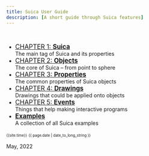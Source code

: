 ```yaml
---
title: Suica User Guide
description: [A short guide through Suica features]
---
```


&nbsp;

- <big>[CHAPTER 1: **Suica**](suica.md)</big><br>The main tag of Suica and its properties
- <big>[CHAPTER 2: **Objects**](objects.md)</big><br>The core of Suica &ndash; from point to sphere
- <big>[CHAPTER 3: **Properties**](properties.md)</big><br>The common properties of Suica objects
- <big>[CHAPTER 4: **Drawings**](drawings.md)</big><br>Drawings that could be applied onto objects
- <big>[CHAPTER 5: **Events**](events.md)</big><br>Things that help making interactive programs
- <big>[**Examples**](examples.md)</big><br>A collection of all Suica examples


<small><small>{{site.time}}</small></small>
<small><small>{{ page.date | date_to_long_string }}</small></small>



May, 2022